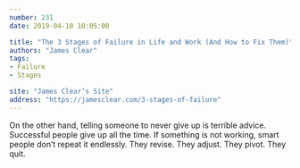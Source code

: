 ```yaml
---
number: 231
date: 2019-04-10 10:05:00

title: "The 3 Stages of Failure in Life and Work (And How to Fix Them)"
authors: "James Clear"
tags:
- Failure
- Stages

site: "James Clear’s Site"
address: "https://jamesclear.com/3-stages-of-failure"
---
```


On the other hand, telling someone to never give up is terrible advice. Successful people give up all the time. If something is not working, smart people don’t repeat it endlessly. They revise. They adjust. They pivot. They quit.
